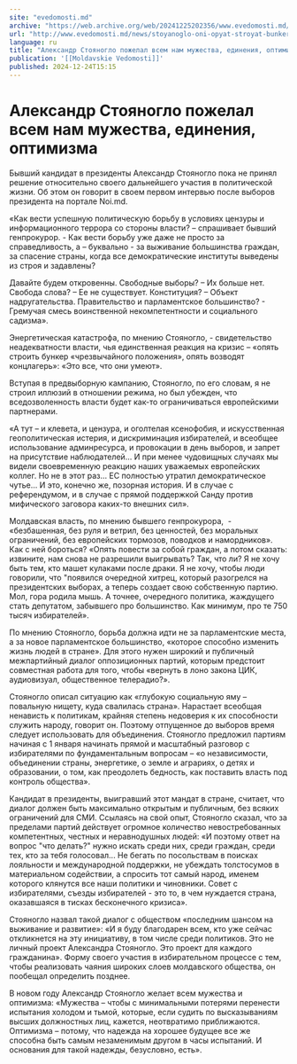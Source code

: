 ```yaml
---
site: "evedomosti.md"
archive: "https://web.archive.org/web/20241225202356/www.evedomosti.md/news/stoyanoglo-oni-opyat-stroyat-bunker-chp-opyat-vozvodyat-konc"
url: "http://www.evedomosti.md/news/stoyanoglo-oni-opyat-stroyat-bunker-chp-opyat-vozvodyat-konc"
language: ru
title: "Александр Стояногло пожелал всем нам мужества, единения, оптимизма"
publication: '[[Moldavskie Vedomosti]]'
published: 2024-12-24T15:15
---
```


# Александр Стояногло пожелал всем нам мужества, единения, оптимизма

Бывший кандидат в президенты Александр Стояногло пока не принял решение относительно своего дальнейшего участия в политической жизни. Об этом он говорит в своем первом интервью после выборов президента на портале Noi.md.

«Как вести успешную политическую борьбу в условиях цензуры и информационного террора со стороны власти? – спрашивает бывший генпрокурор. - Как вести борьбу уже даже не просто за справедливость, а – буквально - за выживание большинства граждан, за спасение страны, когда все демократические институты выведены из строя и задавлены?

Давайте будем откровенны. Свободные выборы? – Их больше нет. Свобода слова? – Ее не существует. Конституция? – Объект надругательства. Правительство и парламентское большинство? - Гремучая смесь воинственной некомпетентности и социального садизма».

Энергетическая катастрофа, по мнению Стояногло, - свидетельство неадекватности власти, чья единственная реакция на кризис – «опять строить бункер «чрезвычайного положения», опять возводят концлагерь»: «Это все, что они умеют».

Вступая в предвыборную кампанию, Стояногло, по его словам, я не строил иллюзий в отношении режима, но был убежден, что вседозволенность власти будет как-то ограничиваться европейскими партнерами.

«А тут – и клевета, и цензура, и оголтелая ксенофобия, и искусственная геополитическая истерия, и дискриминация избирателей, и всеобщее использование админресурса, и провокации в день выборов, и запрет на присутствие наблюдателей… И при менее чудовищных случаях мы видели своевременную реакцию наших уважаемых европейских коллег. Но не в этот раз… ЕС полностью утратил демократическое чутье… И это, конечно же, позорная история. И в случае с референдумом, и в случае с прямой поддержкой Санду против мифического заговора каких-то внешних сил».

Молдавская власть, по мнению бывшего генпрокурора,  - «безбашенная, без руля и ветрил, без ценностей, без моральных ограничений, без европейских тормозов, поводков и намордников». Как с ней бороться? «Опять повести за собой граждан, а потом сказать: извините, нам снова не разрешили выигрывать? Так, что ли? Я не хочу быть тем, кто машет кулаками после драки. Я не хочу, чтобы люди говорили, что "появился очередной хитрец, который разогрелся на президентских выборах, а теперь создает свою собственную партию. Мол, гора родила мышь. А точнее, очередного политика, жаждущего стать депутатом, забывшего про большинство. Как минимум, про те 750 тысяч избирателей».

По мнению Стояногло, борьба должна идти не за парламентские места, а за новое парламентское большинство, «которое способно изменить жизнь людей в стране». Для этого нужен широкий и публичный межпартийный диалог оппозиционных партий, которым предстоит совместная работа для того, чтобы «вернуть в лоно закона ЦИК, аудиовизуал, общественное телерадио?».

Стояногло описал ситуацию как «глубокую социальную яму – повальную нищету, куда свалилась страна». Нарастает всеобщая ненависть к политикам, крайняя степень недоверия к их способности служить народу, говорит он. Поэтому отпущенное до выборов время следует использовать для объединения. Стояногло предложил партиям начиная с 1 января начинать прямой и масштабный разговор с избирателями по фундаментальным вопросам – «о независимости, объединении страны, энергетике, о земле и аграриях, о детях и образовании, о том, как преодолеть бедность, как поставить власть под контроль общества».

Кандидат в президенты, выигравший этот мандат в стране, считает, что диалог должен быть максимально открытым и публичным, без всяких ограничений для СМИ. Ссылаясь на свой опыт, Стояногло сказал, что за пределами партий действует огромное количество невостребованных компетентных, честных и неравнодушных людей: «И поэтому ответ на вопрос "что делать?" нужно искать среди них, среди граждан, среди тех, кто за тебя голосовал... Не бегать по посольствам в поисках лояльности и международной поддержки, не убеждать толстосумов в материальном содействии, а спросить тот самый народ, именем которого клянутся все наши политики и чиновники. Совет с избирателями, съезды избирателей - это то, в чем нуждается страна, оказавшаяся в тисках бесконечного кризиса».

Стояногло назвал такой диалог с обществом «последним шансом на выживание и развитие»: «И я буду благодарен всем, кто уже сейчас откликнется на эту инициативу, в том числе среди политиков. Это не личный проект Александра Стояногло. Это проект для каждого гражданина». Форму своего участия в избирательном процессе с тем, чтобы реализовать чаяния широких слоев молдавского общества, он пообещал определить позднее.

В новом году Александр Стояногло желает всем мужества и оптимизма: «Мужества – чтобы с минимальными потерями перенести испытания холодом и тьмой, которые, если судить по высказываниям высших должностных лиц, кажется, неотвратимо приближаются. Оптимизма – потому, что надежда на хорошее будущее все же способна быть самым незаменимым другом в часы испытаний. И основания для такой надежды, безусловно, есть».